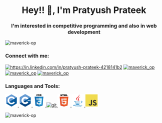<h1 align="center">Hey!! 👋, I'm Pratyush Prateek</h1>
<h3 align="center">I'm interested in competitive programming and also in web development</h3>

<p align="left"> <img src="https://komarev.com/ghpvc/?username=maverick-op&label=Profile%20views&color=0e75b6&style=flat" alt="maverick-op" /> </p>

<h3 align="left">Connect with me:</h3>
<p align="left">
<a href="https://linkedin.com/in/https://in.linkedin.com/in/pratyush-prateek-4218141b2" target="blank"><img align="center" src="https://raw.githubusercontent.com/rahuldkjain/github-profile-readme-generator/master/src/images/icons/Social/linked-in-alt.svg" alt="https://in.linkedin.com/in/pratyush-prateek-4218141b2" height="30" width="40" /></a>
<a href="https://www.codechef.com/users/maverick_op" target="blank"><img align="center" src="https://cdn.jsdelivr.net/npm/simple-icons@3.1.0/icons/codechef.svg" alt="maverick_op" height="30" width="40" /></a>
<a href="https://codeforces.com/profile/maverick_op" target="blank"><img align="center" src="https://raw.githubusercontent.com/rahuldkjain/github-profile-readme-generator/master/src/images/icons/Social/codeforces.svg" alt="maverick_op" height="30" width="40" /></a>
<a href="https://www.leetcode.com/maverick_op" target="blank"><img align="center" src="https://raw.githubusercontent.com/rahuldkjain/github-profile-readme-generator/master/src/images/icons/Social/leet-code.svg" alt="maverick_op" height="30" width="40" /></a>
</p>

<h3 align="left">Languages and Tools:</h3>
<p align="left"> <a href="https://www.cprogramming.com/" target="_blank" rel="noreferrer"> <img src="https://raw.githubusercontent.com/devicons/devicon/master/icons/c/c-original.svg" alt="c" width="40" height="40"/> </a> <a href="https://www.w3schools.com/cpp/" target="_blank" rel="noreferrer"> <img src="https://raw.githubusercontent.com/devicons/devicon/master/icons/cplusplus/cplusplus-original.svg" alt="cplusplus" width="40" height="40"/> </a> <a href="https://www.w3schools.com/css/" target="_blank" rel="noreferrer"> <img src="https://raw.githubusercontent.com/devicons/devicon/master/icons/css3/css3-original-wordmark.svg" alt="css3" width="40" height="40"/> </a> <a href="https://git-scm.com/" target="_blank" rel="noreferrer"> <img src="https://www.vectorlogo.zone/logos/git-scm/git-scm-icon.svg" alt="git" width="40" height="40"/> </a> <a href="https://www.w3.org/html/" target="_blank" rel="noreferrer"> <img src="https://raw.githubusercontent.com/devicons/devicon/master/icons/html5/html5-original-wordmark.svg" alt="html5" width="40" height="40"/> </a> <a href="https://www.java.com" target="_blank" rel="noreferrer"> <img src="https://raw.githubusercontent.com/devicons/devicon/master/icons/java/java-original.svg" alt="java" width="40" height="40"/> </a> <a href="https://developer.mozilla.org/en-US/docs/Web/JavaScript" target="_blank" rel="noreferrer"> <img src="https://raw.githubusercontent.com/devicons/devicon/master/icons/javascript/javascript-original.svg" alt="javascript" width="40" height="40"/> </a>

<p><img align="center" src="https://github-readme-streak-stats.herokuapp.com/?user=maverick-op&" alt="maverick-op" /></p>



